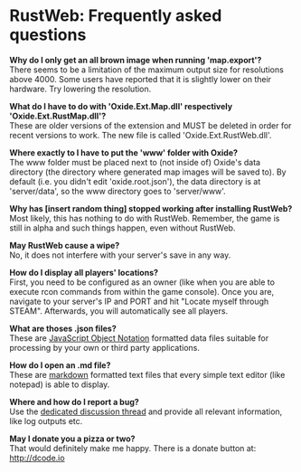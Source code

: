 ﻿RustWeb: Frequently asked questions
===================================

**Why do I only get an all brown image when running 'map.export'?**  
There seems to be a limitation of the maximum output size for resolutions above 4000. Some users have reported that it is slightly lower on their hardware. Try lowering the resolution.

**What do I have to do with 'Oxide.Ext.Map.dll' respectively 'Oxide.Ext.RustMap.dll'?**  
These are older versions of the extension and MUST be deleted in order for recent versions to work. The new file is called 'Oxide.Ext.RustWeb.dll'.

**Where exactly to I have to put the 'www' folder with Oxide?**  
The www folder must be placed next to (not inside of) Oxide's data directory (the directory where generated map images will be saved to). By default (i.e. you didn't edit 'oxide.root.json'), the data directory is at 'server/data', so the www directory goes to 'server/www'.

**Why has [insert random thing] stopped working after installing RustWeb?**  
Most likely, this has nothing to do with RustWeb. Remember, the game is still in alpha and such things happen, even without RustWeb.

**May RustWeb cause a wipe?**  
No, it does not interfere with your server's save in any way.

**How do I display all players' locations?**  
First, you need to be configured as an owner (like when you are able to execute rcon commands from within the game console). Once you are, navigate to your server's IP and PORT and hit "Locate myself through STEAM". Afterwards, you will automatically see all players.

**What are thoses .json files?**  
These are [JavaScript Object Notation](http://en.wikipedia.org/wiki/JSON) formatted data files suitable for processing by your own or third party applications.

**How do I open an .md file?**  
These are [markdown](http://en.wikipedia.org/wiki/Markdown) formatted text files that every simple text editor (like notepad) is able to display.

**Where and how do I report a bug?**  
Use the [dedicated discussion thread](http://forum.rustoxide.com/threads/rustweb.6385/page-15) and provide all relevant information, like log outputs etc.

**May I donate you a pizza or two?**  
That would definitely make me happy. There is a donate button at: http://dcode.io
